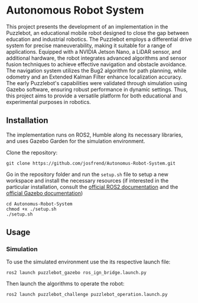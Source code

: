 # Autonomous Robot System
This project presents the development of an implementation in the Puzzlebot, an educational mobile robot designed to close the gap between education and industrial robotics. The Puzzlebot employs a differential drive system for precise maneuverability, making it suitable for a range of applications. Equipped with a NVIDIA Jetson Nano, a LiDAR sensor, and additional hardware, the robot integrates advanced algorithms and sensor fusion techniques to achieve effective navigation and obstacle avoidance. The navigation system utilizes the Bug2 algorithm for path planning, while odometry and an Extended Kalman Filter enhance localization accuracy. The early Puzzlebot's capabilities were validated through simulation using Gazebo software, ensuring robust performance in dynamic settings. Thus, this project aims to provide a versatile platform for both educational and experimental purposes in robotics.

## Installation


The implementation runs on ROS2, Humble along its necessary libraries, and uses Gazebo Garden for the simulation environment. 

Clone the repository: 

~~~ shell 
git clone https://github.com/josfrend/Autonomus-Robot-System.git
~~~

Go in the repository folder and run the `setup.sh` file to setup a new workspace and install the necessary resources (if interested in the particular installation, consult the [official ROS2 documentation](https://docs.ros.org/en/humble/Installation.html) and  the [official Gazebo documentation](https://gazebosim.org/docs/garden/ros_installation/))

~~~ shell 
cd Autonomus-Robot-System
chmod +x ./setup.sh
./setup.sh
~~~

## Usage

### Simulation 
To use the simulated environment use the its respective launch file:
~~~ shell
ros2 launch puzzlebot_gazebo ros_ign_bridge.launch.py
~~~

Then launch the algorithms to operate the robot:
~~~ shell 
ros2 launch puzzlebot_challenge puzzlebot_operation.launch.py
~~~
